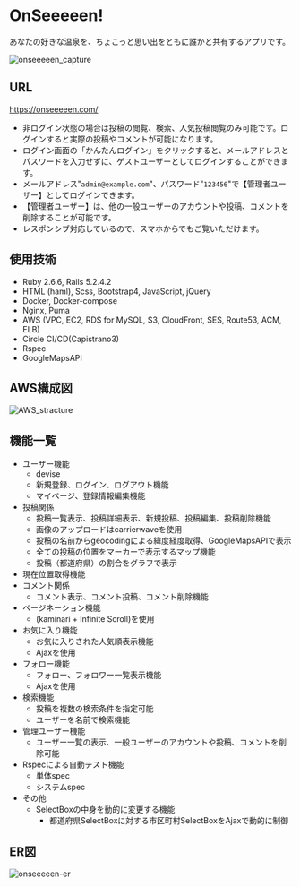 # OnSeeeeen!
あなたの好きな温泉を、ちょこっと思い出をともに誰かと共有するアプリです。

![onseeeeen_capture](https://user-images.githubusercontent.com/64575727/86012132-93eea380-ba58-11ea-927a-0ed81766779a.jpg)

## URL
https://onseeeeen.com/
- 非ログイン状態の場合は投稿の閲覧、検索、人気投稿閲覧のみ可能です。ログインすると実際の投稿やコメントが可能になります。<br>
- ログイン画面の「かんたんログイン」をクリックすると、メールアドレスとパスワードを入力せずに、ゲストユーザーとしてログインすることができます。<br>
- メールアドレス"`admin@example.com`"、パスワード"`123456`"で【管理者ユーザー】としてログインできます。<br>
- 【管理者ユーザー】は、他の一般ユーザーのアカウントや投稿、コメントを削除することが可能です。<br>
- レスポンシブ対応しているので、スマホからでもご覧いただけます。

## 使用技術
- Ruby 2.6.6, Rails 5.2.4.2
- HTML (haml), Scss, Bootstrap4, JavaScript, jQuery
- Docker, Docker-compose
- Nginx, Puma
- AWS (VPC, EC2, RDS for MySQL, S3, CloudFront, SES, Route53, ACM, ELB)
- Circle CI/CD(Capistrano3)
- Rspec
- GoogleMapsAPI

## AWS構成図
![AWS_stracture](https://user-images.githubusercontent.com/64575727/86011966-55f17f80-ba58-11ea-821c-1a03b0bd050e.jpg)

## 機能一覧
- ユーザー機能
  - devise
  - 新規登録、ログイン、ログアウト機能
  - マイページ、登録情報編集機能
- 投稿関係
  - 投稿一覧表示、投稿詳細表示、新規投稿、投稿編集、投稿削除機能
  - 画像のアップロードはcarrierwaveを使用
  - 投稿の名前からgeocodingによる緯度経度取得、GoogleMapsAPIで表示
  - 全ての投稿の位置をマーカーで表示するマップ機能
  - 投稿（都道府県）の割合をグラフで表示
- 現在位置取得機能
- コメント関係
  - コメント表示、コメント投稿、コメント削除機能
- ページネーション機能
  - (kaminari + Infinite Scroll)を使用
- お気に入り機能
  - お気に入りされた人気順表示機能
  - Ajaxを使用
- フォロー機能
  - フォロー、フォロワー一覧表示機能
  - Ajaxを使用
- 検索機能
  - 投稿を複数の検索条件を指定可能
  - ユーザーを名前で検索機能
- 管理ユーザー機能
  - ユーザー一覧の表示、一般ユーザーのアカウントや投稿、コメントを削除可能
- Rspecによる自動テスト機能
  - 単体spec
  - システムspec
- その他
  - SelectBoxの中身を動的に変更する機能
    - 都道府県SelectBoxに対する市区町村SelectBoxをAjaxで動的に制御

## ER図
![onseeeeen-er](https://user-images.githubusercontent.com/64575727/86100279-97833880-baf3-11ea-8921-741787da708b.jpg)
